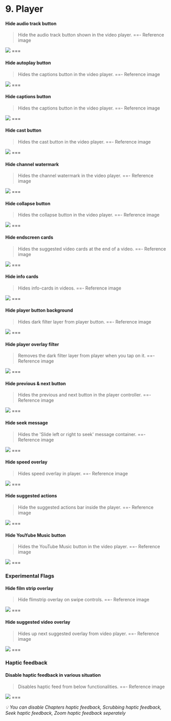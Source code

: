 # 9. Player

#### Hide audio track button
>Hide the audio track button shown in the video player.
==- Reference image
<img src="/assets/youtube/player/Hide-audio-track-button.jpg">
===

#### Hide autoplay button
>Hides the captions button in the video player.
==- Reference image
<img src="/assets/youtube/player/Hide-autoplay-button.jpg">
===

#### Hide captions button
>Hides the captions button in the video player.
==- Reference image
<img src="/assets/youtube/player/Hide-captions-button.jpg">
===

#### Hide cast button
>Hides the cast button in the video player.
==- Reference image
<img src="/assets/youtube/player/Hide-cast-button.jpg">
===

#### Hide channel watermark
>Hides the channel watermark in the video player.
==- Reference image
<img src="/assets/youtube/player/Hide-channel-watermark.jpg">
===

#### Hide collapse button
>Hides the collapse button in the video player.
==- Reference image
<img src="/assets/youtube/player/Hide-collapse-button.jpg">
===

#### Hide endscreen cards
>Hides the suggested video cards at the end of a video.
==- Reference image
<img src="/assets/youtube/player/Hide-endscreen-cards.jpg">
===

#### Hide info cards
>Hides info-cards in videos.
==- Reference image
<img src="/assets/youtube/player/Hide-info-cards.jpg">
===

#### Hide player button background
>Hides dark filter layer from player button.
==- Reference image
<img src="/assets/youtube/player/Hide-player-button-background.jpg">
===

#### Hide player overlay filter
>Removes the dark filter layer from player when you tap on it.
==- Reference image
<img src="/assets/youtube/player/Hide-player-overlay-filter.jpg">
===

#### Hide previous & next button
>Hides the previous and next button in the player controller.
==- Reference image
<img src="/assets/youtube/player/Hide-previous-and-next-button.jpg">
===

#### Hide seek message
>Hides the 'Slide left or right to seek' message container.
==- Reference image
<img src="/assets/youtube/player/Hide-seek-message.jpg">
===

#### Hide speed overlay
>Hides speed overlay in player.
==- Reference image
<img src="/assets/youtube/player/Hide-speed-overlay.jpg">
===

#### Hide suggested actions
>Hide the suggested actions bar inside the player.
==- Reference image
<img src="/assets/youtube/player/Hide-suggested-actions.jpg">
===

#### Hide YouYube Music button
>Hides the YouTube Music button in the video player.
==- Reference image
<img src="/assets/youtube/player/Hide-youtube-music-button.jpg">
===

### Experimental Flags

#### Hide film strip overlay
>Hide flimstrip overlay on swipe controls.
==- Reference image
<img src="/assets/youtube/player/Hide-filmstrip-overlay.jpg">
===

#### Hide suggested video overlay
>Hides up next suggested overlay from video player.
==- Reference image
<img src="/assets/youtube/player/Hide-suggested-video-overlay.jpg">
===

### Haptic feedback

#### Disable haptic feedback in various situation
>Disables haptic feed from below functionalities.
==- Reference image
<img src="/assets/youtube/player/Disable-haptic-feedback.jpg">
===

<i>💡 You can disable Chapters haptic feedback, Scrubbing haptic feedback, Seek haptic feedback, Zoom haptic feedback seperately</i>